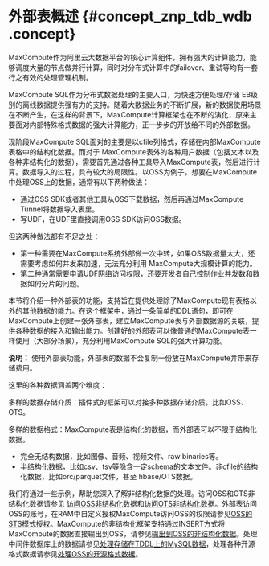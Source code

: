 # 外部表概述 {#concept_znp_tdb_wdb .concept}

MaxCompute作为阿里云大数据平台的核心计算组件，拥有强大的计算能力，能够调度大量的节点做并行计算，同时对分布式计算中的failover、重试等均有一套行之有效的处理管理机制。

MaxCompute SQL作为分布式数据处理的主要入口，为快速方便处理/存储 EB级别的离线数据提供强有力的支持。随着大数据业务的不断扩展，新的数据使用场景在不断产生，在这样的背景下，MaxCompute计算框架也在不断的演化，原来主要面对内部特殊格式数据的强大计算能力，正一步步的开放给不同的外部数据。

现阶段MaxCompute SQL面对的主要是以cfile列格式，存储在内部MaxCompute表格中的结构化数据。而对于 MaxCompute表外的各种用户数据（包括文本以及各种非结构化的数据），需要首先通过各种工具导入MaxCompute表，然后进行计算。数据导入的过程，具有较大的局限性。以OSS为例子，想要在MaxCompute中处理OSS上的数据，通常有以下两种做法：

-   通过OSS SDK或者其他工具从OSS下载数据，然后再通过MaxCompute Tunnel将数据导入表里。
-   写UDF，在UDF里直接调用OSS SDK访问OSS数据。

但这两种做法都有不足之处：

-   第一种需要在MaxCompute系统外部做一次中转，如果OSS数据量太大，还需要考虑如何并发来加速，无法充分利用 MaxCompute大规模计算的能力。
-   第二种通常需要申请UDF网络访问权限，还要开发者自己控制作业并发数和数据如何分片的问题。

本节将介绍一种外部表的功能，支持旨在提供处理除了MaxCompute现有表格以外的其他数据的能力。在这个框架中，通过一条简单的DDL语句，即可在MaxCompute上创建一张外部表，建立MaxCompute表与外部数据源的关联，提供各种数据的接入和输出能力。创建好的外部表可以像普通的MaxCompute表一样使用（大部分场景），充分利用MaxCompute SQL的强大计算功能。

**说明：** 使用外部表功能，外部表的数据不会复制一份放在MaxCompute并带来存储费用。

这里的各种数据涵盖两个维度：

多样的数据存储介质：插件式的框架可以对接多种数据存储介质，比如OSS、OTS。

多样的数据格式：MaxCompute表是结构化的数据，而外部表可以不限于结构化数据。

-   完全无结构数据，比如图像、音频、视频文件、raw binaries等。
-   半结构化数据，比如csv、tsv等隐含一定schema的文本文件。非cfile的结构化数据，比如orc/parquet文件，甚至 hbase/OTS数据。

我们将通过一些示例，帮助您深入了解非结构化数据的处理。访问OSS和OTS非结构化数据请参见 [访问OSS非结构化数据](intl.zh-CN/用户指南/外部表/访问OSS非结构化数据.md)和[访问OTS非结构化数据](intl.zh-CN/用户指南/外部表/访问OTS非结构化数据.md)。外部表访问OSS的账号，在RAM中自定义授权MaxCompute访问OSS的权限请参见[OSS的STS模式授权](intl.zh-CN/用户指南/外部表/OSS的STS模式授权.md#)。MaxCompute的非结构化框架支持通过INSERT方式将MaxCompute的数据直接输出到OSS，请参见[输出到OSS的非结构化数据](intl.zh-CN/用户指南/外部表/输出到OSS的非结构化数据.md#)。处理中间件数据库上的数据请参见[处理存储在TDDL上的MySQL数据](intl.zh-CN/用户指南/外部表/处理存储在TDDL上的MySQL数据.md#)，处理各种开源格式数据请参见[处理OSS的开源格式数据](intl.zh-CN/用户指南/外部表/处理OSS的开源格式数据.md#)。

